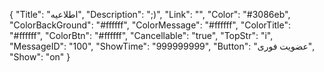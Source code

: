 {
"Title": "اطلاعیه",
"Description": ";)",
"Link": "",
"Color": "#3086eb",
"ColorBackGround": "#f‌‌‌‌fffff",
"ColorMessage": "#ffffff",
"ColorTitle": "#ffffff",
"ColorBtn": "#ffffff",
"Cancellable": "true",
"TopStr": "i",
"MessageID": "100",
"ShowTime": "999999999",
"Button": "عضویت فوری",
"Show": "on"
}
